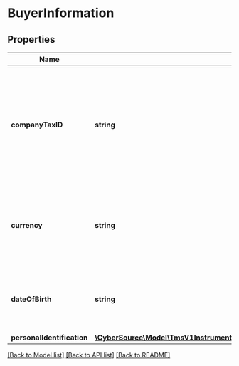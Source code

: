 # BuyerInformation

## Properties
Name | Type | Description | Notes
------------ | ------------- | ------------- | -------------
**companyTaxID** | **string** | Tax identifier for the customer’s company.  **Important**: Contact your TeleCheck representative to find out whether this field is required or optional. | [optional] 
**currency** | **string** | Currency used by the customer. Accepts input in the ISO 4217 standard, stores as ISO 4217 Alpha. | [optional] 
**dateOfBirth** | **string** | Date of birth of the customer.  Format: &#x60;YYYY-MM-DD&#x60; or &#x60;YYYYMMDD&#x60; | [optional] 
**personalIdentification** | [**\CyberSource\Model\TmsV1InstrumentIdentifiersPaymentInstrumentsGet200ResponseEmbeddedBuyerInformationPersonalIdentification[]**](TmsV1InstrumentIdentifiersPaymentInstrumentsGet200ResponseEmbeddedBuyerInformationPersonalIdentification.md) |  | [optional] 

[[Back to Model list]](../README.md#documentation-for-models) [[Back to API list]](../README.md#documentation-for-api-endpoints) [[Back to README]](../README.md)


